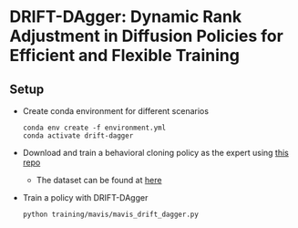 # DRIFT-DAgger: Dynamic Rank Adjustment in Diffusion Policies for Efficient and Flexible Training

## Setup
- Create conda environment for different scenarios
    ```
    conda env create -f environment.yml
    conda activate drift-dagger
    ```

- Download and train a behavioral cloning policy as the expert using [this repo](https://github.com/Apollo-Lab-Yale/spaces_comparative_study.git)
    - The dataset can be found at [here](https://yaleedu-my.sharepoint.com/my?id=%2Fpersonal%2Fxiatao%5Fsun%5Fyale%5Fedu%2FDocuments%2FProjects%2FArchived%5FResources%2Fspaces%5Fcomparative%5Fstudy%2Ftraining%5Fdatasets&ga=1)
  
- Train a policy with DRIFT-DAgger
  ```
  python training/mavis/mavis_drift_dagger.py 
  ```